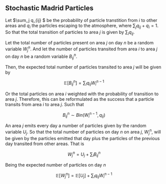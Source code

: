 

## Stochastic Madrid Particles

Let  $\sum_j q_{ij} $ be the probability of particle transtition from $i$ to other areas and $q_i$ the particles escaping to the atmosphere, where $\sum_j q_{ij} + q_i = 1$.  So that the total transition of particles to area $j$ is given by $\sum_i q_{ij}$. 

Let the total number of particles present on area $j$ on day $n$ be a random variable $W_j^n$. And let the number of particles transited from area $i$ to area $j$ on day $n$ be a random variable $B_{ij}^{n}$.   

Then, the expected total number of particles transited to area $j$ will be given by 

$$
\mathbb{E}[B_{ij}^{n}] = \sum_i q_{ij}W_i^{n-1}
$$

Or the total particles on area $i$ weighted with the probability of transition to area $j$. Therefore, this can be reformulated as the success that a particle transits from area $i$ to area $j$. Such that

$$
B_{ij}^n \sim Bin(W_i^{n-1}, q_{ij})
$$

An area $j$ emits every day a number of particles given by the random variable $U_j$. So that the total number of particles on day $n$ on area $j$, $W_j^n$, will be given by the particles emitted that day plus the particles of the previous day transited from other areas. That is

$$
W_j^n = U_j + \sum_iB_{ij}^n
$$

Being the expected number of particles on day $n$

$$
\mathbb{E}[W_j^n] = \mathbb{E}[U_j] + \sum_i q_{ij}W_i^{n-1}
$$




